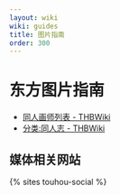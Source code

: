 ```yaml
---
layout: wiki
wiki: guides
title: 图片指南
order: 300
---
```


# 东方图片指南

- [同人画师列表 - THBWiki](https://thwiki.cc/%E5%90%8C%E4%BA%BA%E7%94%BB%E5%B8%88%E5%88%97%E8%A1%A8)
- [分类:同人志 - THBWiki](https://thwiki.cc/%E5%88%86%E7%B1%BB:%E5%90%8C%E4%BA%BA%E5%BF%97)

## 媒体相关网站

{% sites touhou-social %}